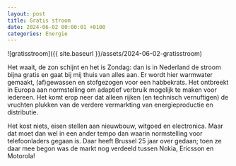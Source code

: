 ```yaml
---
layout: post
title: Gratis stroom
date: 2024-06-02 00:00:01 +0100
categories: Energie
---
```


![gratisstroom]({{ site.baseurl }}/assets/2024-06-02-gratisstroom)  

Het waait, de zon schijnt en het is Zondag: dan is in Nederland de stroom bijna gratis en gaat bij mij thuis van alles aan. Er wordt hier warmwater gemaakt, (af)gewassen en stofgezogen voor een habbekrats. Het ontbreekt in Europa aan normstelling om adaptief verbruik mogelijk te maken voor iedereen. Het komt erop neer dat alleen rijken (en technisch vernuftigen) de vruchten plukken van de verdere vermarkting van energieproductie en distributie. 

Het kost niets, eisen stellen aan nieuwbouw, witgoed en electronica. Maar dat moet dan wel in een ander tempo dan waarin normstelling voor telefoonladers gegaan is. Daar heeft Brussel 25 jaar over gedaan; toen ze daar mee begon was de markt nog verdeeld tussen Nokia, Ericsson en Motorola!
